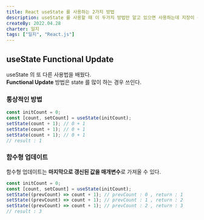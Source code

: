 ```yaml
---
title: React useState 를 사용하는 2가지 방법
description: useState 를 사용할 때 이 두가지 방법만 알고 있으면 사용하는데 지장이 생길일이 없을꺼 같다.
createBy: 2022.04.28
charter: 일지
tags: ["일지", "React.js"]
---
```


## useState Functional Update

useState 의 또 다른 사용법을 배웠다.  
**Functional Update** 방법은 state 를 많이 하는 경우 쓰인다.

### 통상적인 방법

```jsx
const initCount = 0;
const [count, setCount] = useState(initCount);
setState(count + 1); // 0 + 1
setState(count + 1); // 0 + 1
setState(count + 1); // 0 + 1
// result : 1
```

### 함수형 업데이트

함수형 업데이트는 **마지막으로 갱신된 값을 매개변수**로 가져올 수 있다.

```jsx
const initCount = 0;
const [count, setCount] = useState(initCount);
setState((prevCount) => count + 1); // prevCount : 0 , return : 1
setState((prevCount) => count + 1); // prevCount : 1 , return : 2
setState((prevCount) => count + 1); // prevCount : 2 , return : 3
// result : 3
```
